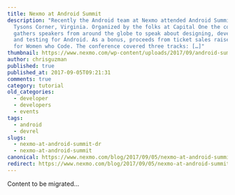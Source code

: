 ```yaml
---
title: Nexmo at Android Summit
description: "Recently the Android team at Nexmo attended Android Summit in
  Tysons Corner, Virginia. Organized by the folks at Capital One the conference
  gathers speakers from around the globe to speak about designing, developing,
  and testing for Android. As a bonus, proceeds from ticket sales raised $6000
  for Women who Code. The conference covered three tracks: […]"
thumbnail: https://www.nexmo.com/wp-content/uploads/2017/09/android-summit.jpg
author: chrisguzman
published: true
published_at: 2017-09-05T09:21:31
comments: true
category: tutorial
old_categories:
  - developer
  - developers
  - events
tags:
  - android
  - devrel
slugs:
  - nexmo-at-android-summit-dr
  - nexmo-at-android-summit
canonical: https://www.nexmo.com/blog/2017/09/05/nexmo-at-android-summit-dr
redirect: https://www.nexmo.com/blog/2017/09/05/nexmo-at-android-summit-dr
---
```

Content to be migrated...